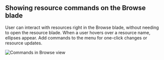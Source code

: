 
<tags
    ms.service="portalfx"
    ms.workload="portalfx"
    ms.tgt_pltfrm="portalfx"
    ms.devlang="portalfx"
    ms.topic="get-started-article"
    ms.date="07/23/2015" 
    ms.author="mattshel"/> 

## Showing resource commands on the Browse blade ##

User can interact with resources right in the Browse blade, without needing to open the resource blade. When a user hovers over a resource name, ellipses appear. Add commands to the menu for one-click changes or resource updates.

![Commands in Browse view][show_commands]



[show_commands]: ../media/portalfx-ux-show-commands/show_commands.png